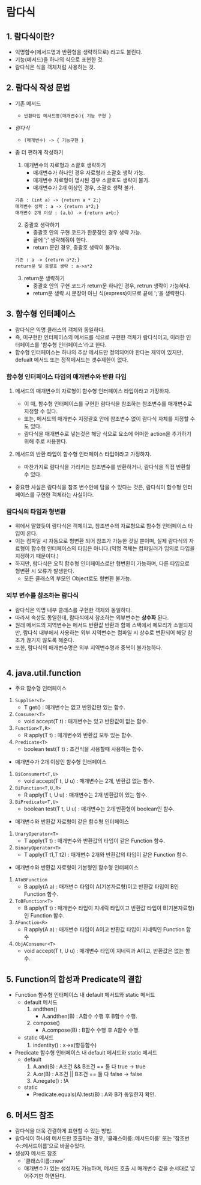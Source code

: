 # 람다식
## 1. 람다식이란?
- 익명함수(메서드명과 반환형을 생략하므로) 라고도 불린다.
- 기능(메서드)을 하나의 식으로 표현한 것.
- 람다식은 식을 객체처럼 사용하는 것.

## 2. 람다식 작성 문법
- 기존 메서드
    - `반환타입 메서드명(매개변수){ 기능 구현 }`
- *람다식*
    - `(매개변수) -> { 기능구현 }`

- 좀 더 편하게 작성하기
    1. 매개변수의 자료형과 소괄호 생략하기
        - 매개변수가 하나인 경우 자료형과 소괄호 생략 가능.
        - 매개변수 자료형이 명시된 경우 소괄호도 생략이 불가.
        - 매개변수가 2개 이상인 경우, 소괄호 생략 불가.
    ```
    기존 : (int a) -> {return a * 2;}
    매개변수 생략 : a -> {return a*2;}
    매개변수 2개 이상 : (a,b) -> {return a+b;}
    ```
    2. 중괄호 생략하기
        - 중괄호 안의 구현 코드가 한문장인 경우 생략 가능.
        - 끝에 ';' 생략해줘야 한다.
        - return 문인 경우, 중괄호 생략이 불가능.
    ```
    기존 : a -> {return a*2;}
    return문 및 중괄호 생략 : a->a*2
    ```
    3. return문 생략하기
        - 중괄호 안의 구현 코드가 return문 하나인 경우, retrun 생략이 가능하다.
        - return문 생략 시 문장이 아닌 식(express)이므로 끝에 ';'을 생략한다.

## 3. 함수형 인터페이스
- 람다식은 익명 클래스의 객체와 동일하다.
- 즉, 미구현한 인터페이스의 메서드를 식으로 구현한 객체가 람다식이고, 이러한 인터페이스를 '함수형 인터페이스'라고 한다.
- 함수형 인터페이스는 하나의 추상 메서드만 정의되어야 한다는 제약이 있지만, defualt 메서드 또는 정적메서드는 갯수제한이 없다.

### 함수형 인터페이스 타입의 매개변수와 반환 타입
1. 메서드의 매개변수의 자료형이 함수형 인터페이스 타입이라고 가장하자.
    - 이 때, 함수형 인터페이스를 구현한 람다식을 참조하는 참조변수를 매개변수로 지정할 수 있다.
    - 또는, 메서드의 매개변수 지정괄호 안에 참조변수 없이 람다식 자체를 지정할 수도 있다.
    - 람다식을 매개변수로 넣는것은 해당 식으로 요소에 어떠한 action을 추가하기 위해 주로 사용한다.

2. 메서드의 반환 타입이 함수형 인터페이스 타입이라고 가정하자.
    - 마찬가지로 람다식을 가리키는 참조변수를 반환하거나, 람다식을 직접 반환할 수 있다.
- 중요한 사실은 람다식을 참조 변수안에 담을 수 있다는 것은, 람다식이 함수형 인터페이스를 구현한 객체라는 사실이다.

### 람다식의 타입과 형변환
- 위에서 말했듯이 람다식은 객체이고, 참조변수의 자료형으로 함수형 인터페이스 타입이 온다.
- 이는 컴파일 시 자동으로 형변환 되어 참조가 가능한 것일 뿐이며, 실제 람다식의 자료형이 함수형 인터페이스의 타입은 아니다.(익명 객체는 컴파일러가 임의로 타입을 지정하기 때문이다.)
- 하지만, 람다식은 오직 함수형 인터페이스로만 형변환이 가능하며, 다른 타입으로 형변환 시 오류가 발생한다.
    - 모든 클래스의 부모인 Object로도 형변환 불가능.

### 외부 변수를 참조하는 람다식
- 람다식은 익명 내부 클래스를 구현한 객체와 동일하다.
- 따라서 속성도 동일한데, 람다식에서 참조하는 외부변수는 **상수화** 된다.
- 원래 메서드의 지역변수는 메서드 반환값 반환과 함께 스택에서 메모리가 소멸되지만, 람다식 내부에서 사용하는 외부 지역변수는 컴파일 시 상수로 변환되어 해당 참조가 끊기지 않도록 해준다.
- 또한, 람다식의 매개변수명은 외부 지역변수명과 중복이 불가능하다.
<br><br>

## 4. java.util.function
- 주요 함수형 인터페이스
1. `Supplier<T>`
    - T get() : 매개변수는 없고 반환값만 있는 함수.
2. `Consumer<T>`
    - void accept(T t) : 매개변수는 있고 반환값이 없는 함수.
3. `Function<T,R>`
    - R apply(T t) : 매개변수와 반환값 모두 있는 함수.
4. `Predicate<T>`
    - boolean test(T t) : 조건식을 사용할때 사용하는 함수.

- 매개변수가 2개 이상인 함수형 인터페이스
1. `BiConsumert<T,U>`
    - void accept(T t, U u) : 매개변수는 2개, 반환값 없는 함수.
2. `BiFunction<T,U,R>`
    - R apply(T t, U u) : 매개변수는 2개 반환값이 있는 함수.
3. `BiPredicate<T,U>`
    - boolean test(T t, U u) : 매개변수는 2개 반환형이 boolean인 함수.

- 매개변수와 반환값 자료형이 같은 함수형 인터페이스
1. `UnaryOperator<T>`
    - T apply(T t) : 매개변수와 반환값의 타입이 같은 Function 함수.
2. `BinaryOperator<T>`
    - T apply(T t1,T t2) : 매개변수 2개와 반환값의 타입이 같은 Function 함수.

- 매개변수와 반환값 자료형이 기본형인 함수형 인터페이스
1. `AToBFunction`
    - B apply(A a) : 매개변수 타입이 A(기본자료형)이고 반환값 타입이 B인 Function 함수.
2. `ToBFunction<T>`
    - B apply(T t) : 매개변수 타입이 지네릭 타입이고 반환값 타입이 B(기본자료형)인 Function 함수.
3. `AFunction<R>`
    - R apply(A a) : 매개변수 타입이 A이고 반환값 타입이 지네릭인 Function 함수
4. `ObjAConsumer<T>`
    - void accept(T t, U u) : 매개변수 타입이 지네릭과 A이고, 반환값은 없는 함수.

## 5. Function의 합성과 Predicate의 결합
- Function 함수형 인터페이스 내 default 메서드와 static 메서드
    - default 메서드
        1. andthen()
            - A.andthen(B) : A함수 수행 후 B함수 수행.
        2. compose()
            - A.compose(B) : B함수 수행 후 A함수 수행.
    - static 메서드
        1. indentity() : x->x(항등함수)
- Predicate 함수형 인터페이스 내 default 메서드와 static 메서드
    - default
        1. A.and(B) : A조건 && B조건 == 둘 다 true -> true
        2. A.or(B) : A조건 || B조건 == 둘 다 false -> false
        3. A.negate() : !A
    - static
        - Predicate.equals(A).test(B) : A와 B가 동일한지 확인.

## 6. 메서드 참조
- 람다식을 더욱 간결하게 표현할 수 있는 방법.
- 람다식이 하나의 메서드만 호출하는 경우, '클래스이름::메서드이름' 또는 '참조변수::메서드이름'으로 바꿀수있다.
- 생성자 메서드 참조
    - '클래스이름::new'
    - 매개변수가 있는 생성자도 가능하며, 메서드 호출 시 매개변수 값을 순서대로 넣어주기만 하면된다.
